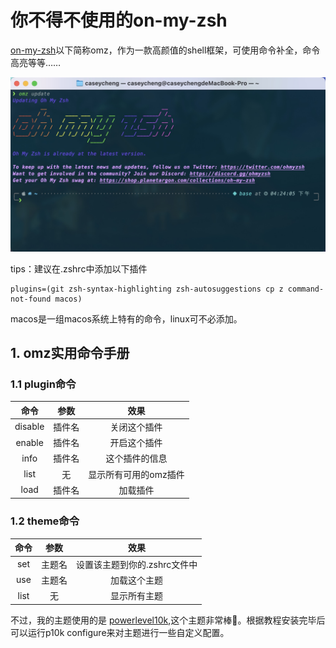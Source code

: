 # 你不得不使用的on-my-zsh

[on-my-zsh](https://ohmyz.sh)以下简称omz，作为一款高颜值的shell框架，可使用命令补全，命令高亮等等……

![配置完成的omz](https://raw.githubusercontent.com/YiGuan-z/images/master/1/202307281321429.jpg)

tips：建议在.zshrc中添加以下插件

```configure
plugins=(git zsh-syntax-highlighting zsh-autosuggestions cp z command-not-found macos)
```

macos是一组macos系统上特有的命令，linux可不必添加。

## 1. omz实用命令手册

### 1.1 plugin命令

|命令|参数|效果|
|:---:|:---:|:---:|
|disable|插件名|关闭这个插件|
|enable|插件名|开启这个插件|
|info|插件名|这个插件的信息|
|list|无|显示所有可用的omz插件|
|load|插件名|加载插件|

### 1.2 theme命令

|命令|参数|效果|
|:---:|:---:|:---:|
|set|主题名|设置该主题到你的.zshrc文件中|
|use|主题名|加载这个主题|
|list|无|显示所有主题|

不过，我的主题使用的是 [powerlevel10k](https://github.com/romkatv/powerlevel10k),这个主题非常棒🎉。根据教程安装完毕后可以运行p10k configure来对主题进行一些自定义配置。
